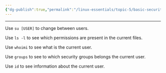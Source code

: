 ```yaml
---
{"dg-publish":true,"permalink":"/linux-essentials/topic-5/basic-security-and-identifying-user-types/"}
---
```


---
Use `su [USER]` to change between users.

Use `ls -l` to see which permissions are present in the current files.

Use `whoimi` to see what is the current user.

Use `groups` to see to which security groups belongs the current user.

Use `id` to see information about the current user.

